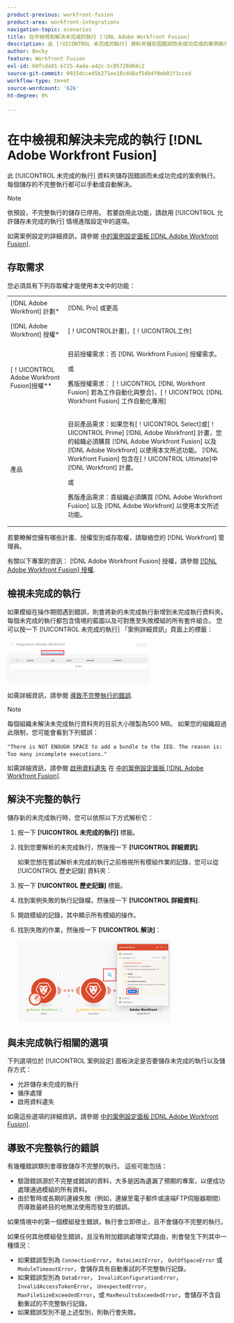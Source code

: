 ```yaml
---
product-previous: workfront-fusion
product-area: workfront-integrations
navigation-topic: scenarios
title: 在中檢視和解決未完成的執行 [!DNL Adobe Workfront Fusion]
description: 此 [!UICONTROL 未完成的執行] 資料夾儲存因錯誤而未成功完成的案例執行。 每個儲存的不完整執行都可以手動或自動解決。
author: Becky
feature: Workfront Fusion
exl-id: 60fcda91-b725-4ada-a42c-5c05720d68c2
source-git-commit: 0915dcce45b271ee18cdd8af5db4f0eb01f3cced
workflow-type: tm+mt
source-wordcount: '626'
ht-degree: 0%

---
```


# 在中檢視和解決未完成的執行 [!DNL Adobe Workfront Fusion]

此 [!UICONTROL 未完成的執行] 資料夾儲存因錯誤而未成功完成的案例執行。 每個儲存的不完整執行都可以手動或自動解決。

>[!NOTE]
>
>依預設，不完整執行的儲存已停用。 若要啟用此功能，請啟用 [!UICONTROL 允許儲存未完成的執行] 情境進階設定中的選項。
>
>如需案例設定的詳細資訊，請參閱 [中的案例設定面板 [!DNL Adobe Workfront Fusion]](../../workfront-fusion/scenarios/scenario-settings-panel.md).

## 存取需求

您必須具有下列存取權才能使用本文中的功能：

<table style="table-layout:auto">  
 <col> 
 <col> 
 <tbody> 
  <tr> 
    <td role="rowheader">[!DNL Adobe Workfront] 計劃*</td> 
   <td> <p>[!DNL Pro] 或更高</p> </td> 
  </tr> 
  <tr data-mc-conditions=""> 
   <td role="rowheader">[!DNL Adobe Workfront] 授權*</td> 
   <td> <p>[！UICONTROL計畫]，[！UICONTROL工作]</p> </td> 
  </tr> 
  <tr> 
   <td role="rowheader">[！UICONTROL Adobe Workfront Fusion]授權**</td> 
  <td>
   <p>目前授權需求：否 [!DNL Workfront Fusion] 授權需求。</p>
   <p>或</p>
   <p>舊版授權需求： [！UICONTROL [!DNL Workfront Fusion] 若為工作自動化與整合]，[！UICONTROL [!DNL Workfront Fusion] 工作自動化專用]</p>
   </td>  
  </tr> 
  <tr> 
   <td role="rowheader">產品</td> 
   <td>
   <p>目前產品需求：如果您有[！UICONTROL Select]或[！UICONTROL Prime] [!DNL Adobe Workfront] 計畫，您的組織必須購買 [!DNL Adobe Workfront Fusion] 以及 [!DNL Adobe Workfront] 以使用本文所述功能。 [!DNL Workfront Fusion] 包含在[！UICONTROL Ultimate]中 [!DNL Workfront] 計畫。</p>
   <p>或</p>
   <p>舊版產品需求：貴組織必須購買 [!DNL Adobe Workfront Fusion] 以及 [!DNL Adobe Workfront] 以使用本文所述功能。</p>
   </td> 
  </tr> 
 </tbody> 
</table>

若要瞭解您擁有哪些計畫、授權型別或存取權，請聯絡您的 [!DNL Workfront] 管理員。

有關以下專案的資訊： [!DNL Adobe Workfront Fusion] 授權，請參閱 [[!DNL Adobe Workfront Fusion] 授權](../../workfront-fusion/get-started/license-automation-vs-integration.md).

## 檢視未完成的執行

如果模組在操作期間遇到錯誤，則會將新的未完成執行新增到未完成執行資料夾。 每個未完成的執行都包含情境的藍圖以及可對應至失敗模組的所有套件組合。 您可以按一下 [!UICONTROL 未完成的執行] 「案例詳細資訊」頁面上的標籤：

![](assets/incomplete-executions-tab-350x102.png)

如需詳細資訊，請參閱 [導致不完整執行的錯誤](#errors-resulting-into-incomplete-executions).

>[!NOTE]
>
>每個組織未解決未完成執行資料夾的目前大小限製為500 MB。 如果您的組織超過此限制，您可能會看到下列錯誤：
>
>`"There is NOT ENOUGH SPACE to add a bundle to the IEQ. The reason is: Too many incomplete executions."`
>
>如需詳細資訊，請參閱 [啟用資料遺失](../../workfront-fusion/scenarios/scenario-settings-panel.md#enable) 在 [中的案例設定面板 [!DNL Adobe Workfront Fusion]](../../workfront-fusion/scenarios/scenario-settings-panel.md).

## 解決不完整的執行

儲存新的未完成執行時，您可以依照以下方式解析它：

1. 按一下 **[!UICONTROL 未完成的執行]** 標籤。
1. 找到您要解析的未完成執行，然後按一下 **[!UICONTROL 詳細資訊]**.


   如果您想在嘗試解析未完成的執行之前檢視所有模組作業的記錄，您可以從 [!UICONTROL 歷史記錄] 資料夾：

1. 按一下 **[!UICONTROL 歷史記錄]** 標籤。
1. 找到案例失敗的執行記錄檔，然後按一下 **[!UICONTROL 詳細資料]**.
1. 開啟模組的記錄，其中顯示所有模組的操作。
1. 找到失敗的作業，然後按一下 **[!UICONTROL 解決]**：

   ![](assets/resolve-btn-350x188.png)

## 與未完成執行相關的選項

下列選項位於 [!UICONTROL 案例設定] 面板決定是否要儲存未完成的執行以及儲存方式：

* 允許儲存未完成的執行
* 循序處理
* 啟用資料遺失

如需這些選項的詳細資訊，請參閱 [中的案例設定面板 [!DNL Adobe Workfront Fusion]](../../workfront-fusion/scenarios/scenario-settings-panel.md).

## 導致不完整執行的錯誤

有幾種錯誤類別會導致儲存不完整的執行。 這些可能包括：

* 驗證錯誤源於不完整或錯誤的資料，大多是因為遺漏了預期的專案，以便成功處理通過模組的所有資料。
* 由於暫時或長期的連線失敗（例如，連線至電子郵件或遠端FTP伺服器期間）而導致最終目的地無法使用而發生的錯誤。

如果情境中的第一個模組發生錯誤，執行會立即停止，且不會儲存不完整的執行。

如果任何其他模組發生錯誤，且沒有附加錯誤處理常式路由，則會發生下列其中一種情況：

* 如果錯誤型別為 `ConnectionError`， `RateLimitError`， `OutOfSpaceError` 或 `ModuleTimeoutError`，會儲存具有自動重試的不完整執行記錄。
* 如果錯誤型別為 `DataError`， `InvalidConfigurationError`， `InvalidAccessTokenError`， `UnexpectedError`， `MaxFileSizeExceededError`，或 `MaxResultsExceededError`，會儲存不含自動重試的不完整執行記錄。
* 如果錯誤型別不是上述型別，則執行會失敗。
